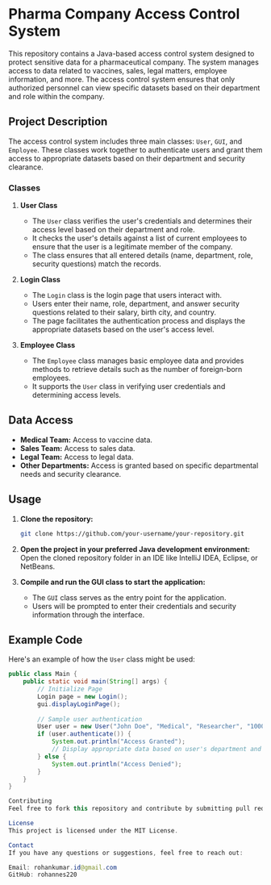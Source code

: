 # Pharma Company Access Control System

This repository contains a Java-based access control system designed to protect sensitive data for a pharmaceutical company. The system manages access to data related to vaccines, sales, legal matters, employee information, and more. The access control system ensures that only authorized personnel can view specific datasets based on their department and role within the company.

## Project Description

The access control system includes three main classes: `User`, `GUI`, and `Employee`. These classes work together to authenticate users and grant them access to appropriate datasets based on their department and security clearance.

### Classes

1. **User Class**
   - The `User` class verifies the user's credentials and determines their access level based on their department and role.
   - It checks the user's details against a list of current employees to ensure that the user is a legitimate member of the company.
   - The class ensures that all entered details (name, department, role, security questions) match the records.

2. **Login Class**
   - The `Login` class is the login page that users interact with.
   - Users enter their name, role, department, and answer security questions related to their salary, birth city, and country.
   - The page facilitates the authentication process and displays the appropriate datasets based on the user's access level.

3. **Employee Class**
   - The `Employee` class manages basic employee data and provides methods to retrieve details such as the number of foreign-born employees.
   - It supports the `User` class in verifying user credentials and determining access levels.
  

## Data Access

- **Medical Team:** Access to vaccine data.
- **Sales Team:** Access to sales data.
- **Legal Team:** Access to legal data.
- **Other Departments:** Access is granted based on specific departmental needs and security clearance.

## Usage

1. **Clone the repository:**
    ```bash
    git clone https://github.com/your-username/your-repository.git
    ```
2. **Open the project in your preferred Java development environment:**
    Open the cloned repository folder in an IDE like IntelliJ IDEA, Eclipse, or NetBeans.

3. **Compile and run the GUI class to start the application:**
    - The `GUI` class serves as the entry point for the application.
    - Users will be prompted to enter their credentials and security information through the interface.

## Example Code

Here's an example of how the `User` class might be used:

```java
public class Main {
    public static void main(String[] args) {
        // Initialize Page
        Login page = new Login();
        gui.displayLoginPage();
        
        // Sample user authentication
        User user = new User("John Doe", "Medical", "Researcher", "100000", "New York", "USA");
        if (user.authenticate()) {
            System.out.println("Access Granted");
            // Display appropriate data based on user's department and role
        } else {
            System.out.println("Access Denied");
        }
    }
}

Contributing
Feel free to fork this repository and contribute by submitting pull requests. Please ensure that your contributions are well-documented and tested.

License
This project is licensed under the MIT License.

Contact
If you have any questions or suggestions, feel free to reach out:

Email: rohankumar.id@gmail.com
GitHub: rohannes220
